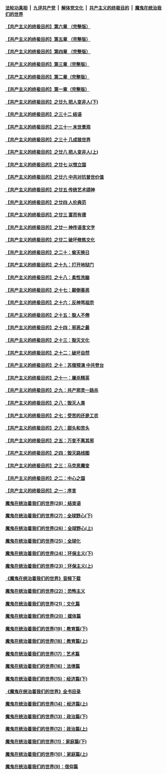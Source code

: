 ####  [法轮功真相](../../../../basic/blob/master/README.md?t=04120530) &nbsp;|&nbsp; [九评共产党](../../../../9ping.md/blob/master/README.md?t=04120530) &nbsp;|&nbsp; [解体党文化](../../../../jtdwh.md/blob/master/README.md?t=04120530)  &nbsp;|&nbsp; [共产主义的终极目的](../../../../gczydzjmd.md/blob/master/README.md?t=04120530) &nbsp;|&nbsp; [魔鬼在统治我们的世界](../../../../mgztzwmdsj.md/blob/master/README.md?t=04120530) 

#### [【共产主义的终极目的】第六章 （完整版）](../pages/nsc422/n11428913.md?t=04120530) 

#### [【共产主义的终极目的】第五章 （完整版）](../pages/nsc422/n11428912.md?t=04120530) 

#### [【共产主义的终极目的】第四章 （完整版）](../pages/nsc422/n11428907.md?t=04120530) 

#### [【共产主义的终极目的】第三章（完整版）](../pages/nsc422/n11428848.md?t=04120530) 

#### [【共产主义的终极目的】第二章（完整版）](../pages/nsc422/n11428831.md?t=04120530) 

#### [【共产主义的终极目的】第一章（完整版）](../pages/nsc422/n11417651.md?t=04120530) 

#### [【共产主义的终极目的】之廿九 把人变非人(下)](../pages/nsc422/n11344140.md?t=04120530) 

#### [【共产主义的终极目的】之三十二 结语](../pages/nsc422/n11360535.md?t=04120530) 

#### [【共产主义的终极目的】之三十一 末世景观](../pages/nsc422/n11351129.md?t=04120530) 

#### [【共产主义的终极目的】之三十 几成狼世界](../pages/nsc422/n11348280.md?t=04120530) 

#### [【共产主义的终极目的】之廿八 把人变非人(上)](../pages/nsc422/n11340492.md?t=04120530) 

#### [【共产主义的终极目的】之廿七 以恨立国](../pages/nsc422/n11336944.md?t=04120530) 

#### [【共产主义的终极目的】之廿六 中共对抗普世价值](../pages/nsc422/n11324785.md?t=04120530) 

#### [【共产主义的终极目的】之廿五 传统艺术颂神](../pages/nsc422/n11296396.md?t=04120530) 

#### [【共产主义的终极目的】之廿四 人伦典范](../pages/nsc422/n11296397.md?t=04120530) 

#### [【共产主义的终极目的】之廿三 富而有德](../pages/nsc422/n11283598.md?t=04120530) 

#### [【共产主义的终极目的】之廿一 神传语言文字](../pages/nsc422/n11263265.md?t=04120530) 

#### [【共产主义的终极目的】之廿二 破坏修炼文化](../pages/nsc422/n11245728.md?t=04120530) 

#### [【共产主义的终极目的】之二十：偷天换日](../pages/nsc422/n11238846.md?t=04120530) 

#### [【共产主义的终极目的】之十九：打开地狱门](../pages/nsc422/n11206376.md?t=04120530) 

#### [【共产主义的终极目的】之十八：柔性洗脑](../pages/nsc422/n11199994.md?t=04120530) 

#### [【共产主义的终极目的】之十七：颠倒善恶](../pages/nsc422/n11179782.md?t=04120530) 

#### [【共产主义的终极目的】之十六：反神骂祖宗](../pages/nsc422/n11166798.md?t=04120530) 

#### [【共产主义的终极目的】之十五：毁人不倦](../pages/nsc422/n11166792.md?t=04120530) 

#### [【共产主义的终极目的】之十四：邪恶之最](../pages/nsc422/n11150249.md?t=04120530) 

#### [【共产主义的终极目的】之十三：毁灭文化](../pages/nsc422/n11135227.md?t=04120530) 

#### [【共产主义的终极目的】之十二：破坏自然](../pages/nsc422/n11135214.md?t=04120530) 

#### [【共产主义的终极目的】之十：苏俄预演 中共登台](../pages/nsc422/n11118424.md?t=04120530) 

#### [【共产主义的终极目的】之十一：屠杀精英](../pages/nsc422/n11118442.md?t=04120530) 

#### [【共产主义的终极目的】之九：共产邪灵一路杀](../pages/nsc422/n11114139.md?t=04120530) 

#### [【共产主义的终极目的】之八：毁灭人类](../pages/nsc422/n11108503.md?t=04120530) 

#### [【共产主义的终极目的】之七：受苦的还是工农](../pages/nsc422/n11101809.md?t=04120530) 

#### [【共产主义的终极目的】之六：甜头和苦头](../pages/nsc422/n11096971.md?t=04120530) 

#### [【共产主义的终极目的】之五：万变不离其邪](../pages/nsc422/n11091285.md?t=04120530) 

#### [【共产主义的终极目的】之四：毁灭路线图](../pages/nsc422/n11086284.md?t=04120530) 

#### [【共产主义的终极目的】之三：马克思魔变](../pages/nsc422/n11061941.md?t=04120530) 

#### [【共产主义的终极目的】之二：中心之国](../pages/nsc422/n11047728.md?t=04120530) 

#### [【共产主义的终极目的】之一：序言](../pages/nsc422/n11086077.md?t=04120530) 

#### [魔鬼在统治着我们的世界(28)：结束语](../pages/nsc422/n10936246.md?t=04120530) 

#### [魔鬼在统治着我们的世界(27)：全球野心(下)](../pages/nsc422/n10928319.md?t=04120530) 

#### [魔鬼在统治着我们的世界(26)：全球野心(上)](../pages/nsc422/n10900318.md?t=04120530) 

#### [魔鬼在统治着我们的世界(25)：全球化](../pages/nsc422/n10788205.md?t=04120530) 

#### [魔鬼在统治着我们的世界(24)：环保主义(下)](../pages/nsc422/n10695307.md?t=04120530) 

#### [魔鬼在统治着我们的世界(23)：环保主义(上)](../pages/nsc422/n10688613.md?t=04120530) 

#### [《魔鬼在统治着我们的世界》音频下载](../pages/nsc422/n10635553.md?t=04120530) 

#### [魔鬼在统治着我们的世界(22)：恐怖主义](../pages/nsc422/n10614727.md?t=04120530) 

#### [魔鬼在统治着我们的世界(21)：文化篇](../pages/nsc422/n10597706.md?t=04120530) 

#### [魔鬼在统治着我们的世界(20)：媒体篇](../pages/nsc422/n10586579.md?t=04120530) 

#### [魔鬼在统治着我们的世界(19)：教育篇(下)](../pages/nsc422/n10564808.md?t=04120530) 

#### [魔鬼在统治着我们的世界(18)：教育篇(上)](../pages/nsc422/n10526970.md?t=04120530) 

#### [魔鬼在统治着我们的世界(17)：艺术篇](../pages/nsc422/n10499093.md?t=04120530) 

#### [魔鬼在统治着我们的世界(16)：法律篇](../pages/nsc422/n10485969.md?t=04120530) 

#### [魔鬼在统治着我们的世界(15)：经济篇(下)](../pages/nsc422/n10469975.md?t=04120530) 

#### [《魔鬼在统治着我们的世界》全书目录](../pages/nsc422/n10464261.md?t=04120530) 

#### [魔鬼在统治着我们的世界(14)：经济篇(上)](../pages/nsc422/n10457370.md?t=04120530) 

#### [魔鬼在统治着我们的世界(13)：政治篇(下)](../pages/nsc422/n10448270.md?t=04120530) 

#### [魔鬼在统治着我们的世界(12)：政治篇(上)](../pages/nsc422/n10444576.md?t=04120530) 

#### [魔鬼在统治着我们的世界(11)：家庭篇(下)](../pages/nsc422/n10440961.md?t=04120530) 

#### [魔鬼在统治着我们的世界(10)：家庭篇(上)](../pages/nsc422/n10435448.md?t=04120530) 

#### [魔鬼在统治着我们的世界(9)：信仰篇](../pages/nsc422/n10432159.md?t=04120530) 


